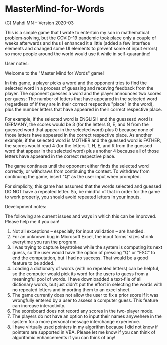 # MasterMind-for-Words

(C) Mahdi MN – Version 2020-03

This is a simple game that I wrote to entertain my son in mathematical problem-solving, 
but the COVID-19 pandemic took place only a couple of weeks afterwards and thus I 
enhanced it a little (added a few interface elements and changed some UI elements to 
prevent some of input errors) so more people around the world would use it while in 
self-quarantine!

User notes:

Welcome to the "Master Mind for Words" game!

In this game, a player picks a word and the opponent tries to find the selected word 
in a process of guessing and receving feedback from the player. The opponent guesses 
a word and the player announces two scores per guess: The number of letters that have 
appeared in the selected word (regardless of if they are in their correct respective 
"place" in the word), plus the number letters that have appeared in their correct 
respective place.

For example, if the selected word is ENGLISH and the guessesd word is GERMANY, the 
scores would be 3 (for the letters G, E, and N from the guessed word that appear in the 
selected word) plus 0 because none of those letters have appeared in the correct 
respective place. As another example, if the selected word is MOTHER and the guessed 
word is FATHER, the scores would read 4 (for the letters T, H, E, and R from the guessed 
word that appear in the selected word) plus another 4 because all of those letters have 
appeared in the correct respective place.

The game continues until the opponent either finds the selected word correctly, or 
withdraws from continuing the contest. To withdraw from continuing the game, insert "Q" 
as the user input when prompted.

For simplicity, this game has assumed that the words selected and guessed DO NOT have a 
repeated letter. So, be mindful of that in order for the game to work properly, you 
should avoid repeated letters in your inputs.


Development notes:

The following are current issues and ways in which this can be improved.
Please help me if you can!

1. Not all exceptions – especially for input validation – are handled.
2. For an unknown bug in Microsoft Excel, the input forms' sizes shrink everytime you
   run the program.
3. I was trying to capture keystrokes while the system is computing its next guess,
   so the user would have the option of pressing "Q" or "ESC" to end the computation,
   but I had no success. That would be a good feature to be added.
4. Loading a dictionary of words (with no repeated letters) can be helpful, so the
   computer would pick its word for the users to guess from a meaningful pool of
   words. I have downloadded a text-file of all dictionary words, but just didn't put
   the effort in selecting the words with no repeated letters and importing them to
   an excel sheet.
5. The game currently does not allow the user to fix a prior score if it was wrongfully
   entered by a user to assess a computer guess. This feature can increase interactivity.
6. The scoreboard does not record any scores in the two-player mode.
7. The players do not have an option to input their names anywehere in the system for a 
   more personal message interchange experience.
8. I have virtually used pointers in my algorithm because I did not know if pointers are
   supported in VBA. Please let me know if you can think of algorithmic enhancements if
   you can think of any!
